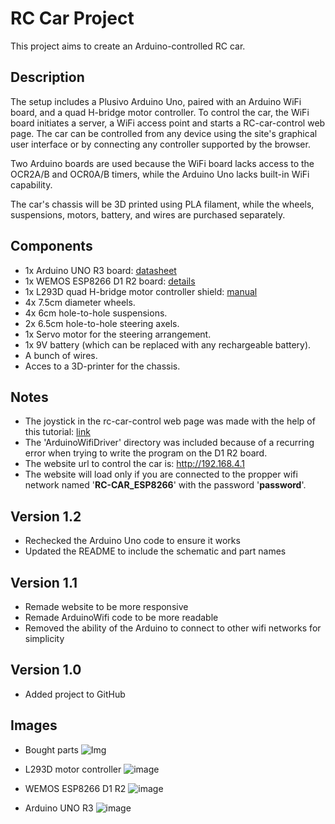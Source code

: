 # RC Car Project

This project aims to create an Arduino-controlled RC car.

## Description

The setup includes a Plusivo Arduino Uno, paired with an Arduino WiFi board, and a quad H-bridge motor controller. To control the car, the WiFi board initiates a server, a WiFi access point and starts a RC-car-control web page. The car can be controlled from any device using the site's graphical user interface or by connecting any controller supported by the browser.

Two Arduino boards are used because the WiFi board lacks access to the OCR2A/B and OCR0A/B timers, while the Arduino Uno lacks built-in WiFi capability.

The car's chassis will be 3D printed using PLA filament, while the wheels, suspensions, motors, battery, and wires are purchased separately.

## Components
- 1x Arduino UNO R3 board: [datasheet](https://docs.arduino.cc/resources/datasheets/A000066-datasheet.pdf)
- 1x WEMOS ESP8266 D1 R2 board: [details](https://wiki.geekworm.com/WEMOS_ESP8266_D1_R2_V2.1)
- 1x L293D quad H-bridge motor controller shield: [manual](https://cdn-learn.adafruit.com/downloads/pdf/adafruit-motor-shield.pdf)
- 4x 7.5cm diameter wheels.
- 4x 6cm hole-to-hole suspensions.
- 2x 6.5cm hole-to-hole steering axels.
- 1x Servo motor for the steering arrangement.
- 1x 9V battery (which can be replaced with any rechargeable battery).
- A bunch of wires.
- Acces to a 3D-printer for the chassis.

## Notes
- The joystick in the rc-car-control web page was made with the help of this tutorial: [link](https://www.instructables.com/Making-a-Joystick-With-HTML-pure-JavaScript/)
- The 'ArduinoWifiDriver' directory was included because of a recurring error when trying to write the program on the D1 R2 board.
- The website url to control the car is: http://192.168.4.1
- The website will load only if you are connected to the propper wifi network named '**RC-CAR_ESP8266**' with the password '**password**'.

## Version 1.2
- Rechecked the Arduino Uno code to ensure it works
- Updated the README to include the schematic and part names

## Version 1.1
- Remade website to be more responsive
- Remade ArduinoWifi code to be more readable
- Removed the ability of the Arduino to connect to other wifi networks for simplicity

## Version 1.0
- Added project to GitHub

## Images
- Bought parts
![Img](https://github.com/AndreiBertescu/RC-car/assets/126001291/dbc102bd-0316-42f4-a8c7-17943650daa4)

- L293D motor controller
![image](https://github.com/AndreiBertescu/RC-car/assets/126001291/840d33b0-4b84-4b96-a6c2-4b503885e220)

- WEMOS ESP8266 D1 R2
![image](https://github.com/AndreiBertescu/RC-car/assets/126001291/7cb64203-c317-41ef-842d-d271aaec2f35)

- Arduino UNO R3
![image](https://github.com/AndreiBertescu/RC-car/assets/126001291/827fd8d9-7ad5-4c6d-983e-48532b179a33)


